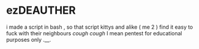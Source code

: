 # ezDEAUTHER
i made a script in bash , so that script kittys and alike ( me 2 ) find it easy to fuck with their neighbours *cough* *cough* I mean pentest for educational purposes only .__.
